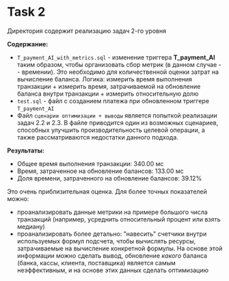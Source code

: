 # Task 2
Директория содержит реализацию задач 2-го уровня

**Содержание:**
* `T_payment_AI_with_metrics.sql` - изменение триггера **T_payment_AI** таким образом, чтобы организовать сбор метрик (в данном случае -- времении). Это необходимо для количественной оценки затрат на вычисление баланса. Логика: измерить время выполнения транзакции + измерить время, затрачиваемой на обновление баланса внутри транзакции + измерить относительную долю 
* `test.sql` - файл с созданием платежа при обновленном триггере `T_payment_AI`
* Файл `сценарии оптимизации + выводы` является попыткой реализации задач 2.2 и 2.3. В файле приводится один из возможных сценариев, способных улучшить производительность целевой операции, а также рассматриваются недостатки данного подхода.  

**Результаты:**
- Общее время выполнения транзакции: 340.00 мс
- Время, затраченное на обновление балансов: 133.00 мс
- Доля времени, затраченного на обновление балансов: 39.12%

Это очень приблизительная оценка. Для более точных показателей можно:
- проанализировать данные метрики на примере большого числа транзакций (например, усреднить относительный процент или взять медиану)
- проанализировать более детально: "навесить" счетчики внутри используемых формул подсчета, чтобы вычислять ресурсы, затрачиваемые на вычисление конкретной формулы. На основе этой информации можно сделать вывод, обновление *какого* баланса (банка, кассы, клиента, поставщика) является самым неэффективным, и на основе этих данных сделать оптимизацию
